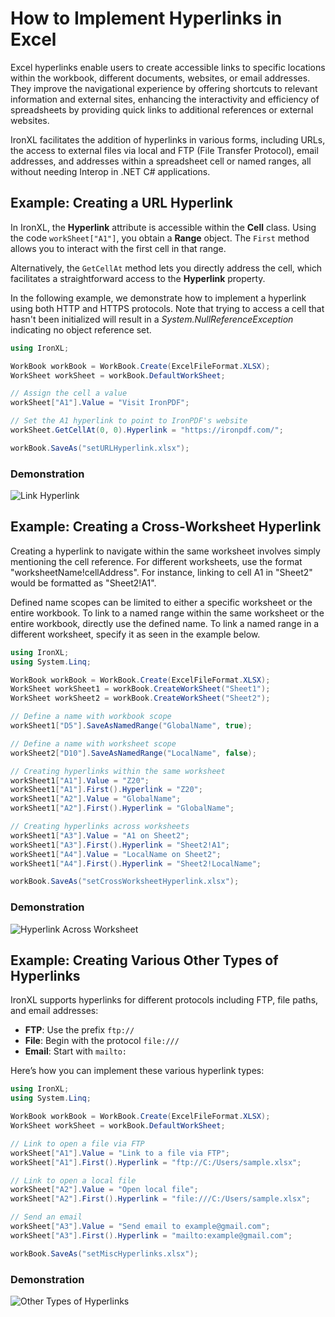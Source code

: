 # How to Implement Hyperlinks in Excel

Excel hyperlinks enable users to create accessible links to specific locations within the workbook, different documents, websites, or email addresses. They improve the navigational experience by offering shortcuts to relevant information and external sites, enhancing the interactivity and efficiency of spreadsheets by providing quick links to additional references or external websites.

IronXL facilitates the addition of hyperlinks in various forms, including URLs, the access to external files via local and FTP (File Transfer Protocol), email addresses, and addresses within a spreadsheet cell or named ranges, all without needing Interop in .NET C# applications.

## Example: Creating a URL Hyperlink

In IronXL, the **Hyperlink** attribute is accessible within the **Cell** class. Using the code `workSheet["A1"]`, you obtain a **Range** object. The `First` method allows you to interact with the first cell in that range.

Alternatively, the `GetCellAt` method lets you directly address the cell, which facilitates a straightforward access to the **Hyperlink** property.

In the following example, we demonstrate how to implement a hyperlink using both HTTP and HTTPS protocols. Note that trying to access a cell that hasn't been initialized will result in a *System.NullReferenceException* indicating no object reference set.

```cs
using IronXL;

WorkBook workBook = WorkBook.Create(ExcelFileFormat.XLSX);
WorkSheet workSheet = workBook.DefaultWorkSheet;

// Assign the cell a value
workSheet["A1"].Value = "Visit IronPDF";

// Set the A1 hyperlink to point to IronPDF's website
workSheet.GetCellAt(0, 0).Hyperlink = "https://ironpdf.com/";

workBook.SaveAs("setURLHyperlink.xlsx");
```

### Demonstration

![Link Hyperlink](https://ironsoftware.com/static-assets/excel/how-to/hyperlinks/hyperlinks-set-link-hyperlink.gif)

## Example: Creating a Cross-Worksheet Hyperlink

Creating a hyperlink to navigate within the same worksheet involves simply mentioning the cell reference. For different worksheets, use the format "worksheetName!cellAddress". For instance, linking to cell A1 in "Sheet2" would be formatted as "Sheet2!A1".

Defined name scopes can be limited to either a specific worksheet or the entire workbook. To link to a named range within the same worksheet or the entire workbook, directly use the defined name. To link a named range in a different worksheet, specify it as seen in the example below.

```cs
using IronXL;
using System.Linq;

WorkBook workBook = WorkBook.Create(ExcelFileFormat.XLSX);
WorkSheet workSheet1 = workBook.CreateWorkSheet("Sheet1");
WorkSheet workSheet2 = workBook.CreateWorkSheet("Sheet2");

// Define a name with workbook scope
workSheet1["D5"].SaveAsNamedRange("GlobalName", true);

// Define a name with worksheet scope
workSheet2["D10"].SaveAsNamedRange("LocalName", false);

// Creating hyperlinks within the same worksheet
workSheet1["A1"].Value = "Z20";
workSheet1["A1"].First().Hyperlink = "Z20";
workSheet1["A2"].Value = "GlobalName";
workSheet1["A2"].First().Hyperlink = "GlobalName";

// Creating hyperlinks across worksheets
workSheet1["A3"].Value = "A1 on Sheet2";
workSheet1["A3"].First().Hyperlink = "Sheet2!A1";
workSheet1["A4"].Value = "LocalName on Sheet2";
workSheet1["A4"].First().Hyperlink = "Sheet2!LocalName";

workBook.SaveAs("setCrossWorksheetHyperlink.xlsx");
```

### Demonstration

![Hyperlink Across Worksheet](https://ironsoftware.com/static-assets/excel/how-to/hyperlinks/hyperlinks-set-hyperlink-across-worksheet.gif)

## Example: Creating Various Other Types of Hyperlinks

IronXL supports hyperlinks for different protocols including FTP, file paths, and email addresses:

- **FTP**: Use the prefix `ftp://`
- **File**: Begin with the protocol `file:///`
- **Email**: Start with `mailto:`

Here’s how you can implement these various hyperlink types:

```cs
using IronXL;
using System.Linq;

WorkBook workBook = WorkBook.Create(ExcelFileFormat.XLSX);
WorkSheet workSheet = workBook.DefaultWorkSheet;

// Link to open a file via FTP
workSheet["A1"].Value = "Link to a file via FTP";
workSheet["A1"].First().Hyperlink = "ftp://C:/Users/sample.xlsx";

// Link to open a local file
workSheet["A2"].Value = "Open local file";
workSheet["A2"].First().Hyperlink = "file:///C:/Users/sample.xlsx";

// Send an email
workSheet["A3"].Value = "Send email to example@gmail.com";
workSheet["A3"].First().Hyperlink = "mailto:example@gmail.com";

workBook.SaveAs("setMiscHyperlinks.xlsx");
```

### Demonstration

![Other Types of Hyperlinks](https://ironsoftware.com/static-assets/excel/how-to/hyperlinks/hyperlinks-set-other-hyperlink.gif)
